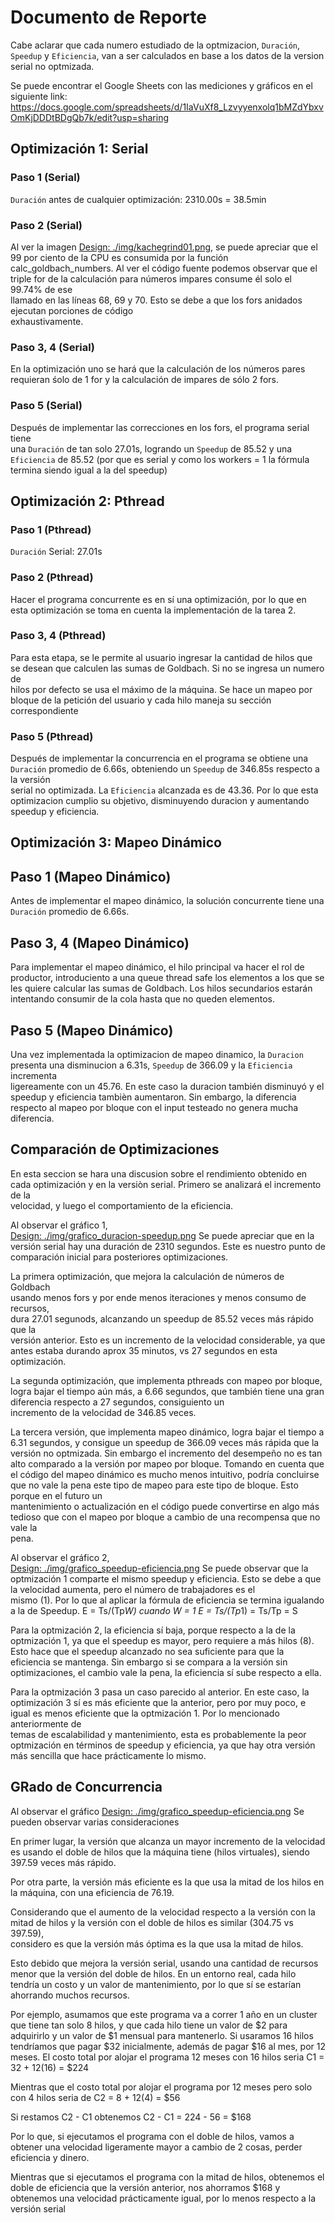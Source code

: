 # Documento de Reporte

Cabe aclarar que cada numero estudiado de la optmizacion, `Duración`, `Speedup`
y `Eficiencia`, van a ser calculados en base a los datos de la version  
serial no optmizada.

Se puede encontrar el Google Sheets con las mediciones y gráficos en el 
siguiente link:
https://docs.google.com/spreadsheets/d/1IaVuXf8_Lzvyyenxolq1bMZdYbxvOmKjDDDtBDgQb7k/edit?usp=sharing

## Optimización 1: Serial

### Paso 1 (Serial)

`Duración` antes de cualquier optimización: 2310.00s = 38.5min

### Paso 2 (Serial)

Al ver la imagen [Design: ./img/kachegrind01.png](./img/kachegrind01.png), se
puede apreciar que el 99 por ciento de la CPU es consumida por la función  
calc_goldbach_numbers. Al ver el código fuente podemos observar que el triple
for de la calculación para números impares consume él solo el 99.74% de ese  
llamado en las líneas 68, 69 y 70.
Esto se debe a que los fors anidados ejecutan porciones de código  
exhaustivamente.

### Paso 3, 4 (Serial)

En la optimización uno se hará que la calculación de los números pares requieran
śolo de 1 for y la calculación de impares de sólo 2 fors.

### Paso 5 (Serial)

Después de implementar las correcciones en los fors, el programa serial tiene  
una `Duración` de tan solo 27.01s, logrando un `Speedup` de 85.52 y una
`Eficiencia` de 85.52 (por que es serial y como los workers = 1 la fórmula  
termina siendo igual a la del speedup)

## Optimización 2: Pthread

### Paso 1 (Pthread)

`Duración` Serial: 27.01s

### Paso 2 (Pthread)

Hacer el programa concurrente es en sí una optimización, por lo que en esta
optimización se toma en cuenta la implementación de la tarea 2.

### Paso 3, 4 (Pthread)

Para esta etapa, se le permite al usuario ingresar la cantidad de hilos que  
se desean que calculen las sumas de Goldbach. Si no se ingresa un numero de  
hilos por defecto se usa el máximo de la máquina.
Se hace un mapeo por bloque de la petición del usuario y cada hilo maneja
su sección correspondiente

### Paso 5 (Pthread)

Después de implementar la concurrencia en el programa se obtiene una `Duración`
promedio de 6.66s, obteniendo un `Speedup` de 346.85s respecto a la versión  
serial no optimizada. La `Eficiencia` alcanzada es de 43.36. Por lo que
esta optimizacion cumplio su objetivo, disminuyendo duracion y aumentando
speedup y eficiencia.

## Optimización 3: Mapeo Dinámico

## Paso 1 (Mapeo Dinámico)

Antes de implementar el mapeo dinámico, la solución concurrente tiene una  
`Duración` promedio de 6.66s.

## Paso 3, 4 (Mapeo Dinámico)

Para implementar el mapeo dinámico, el hilo principal va hacer el rol de  
productor, introduciento a una queue thread safe los elementos a los que se les
quiere calcular las sumas de Goldbach. Los hilos secundarios estarán intentando
consumir de la cola hasta que no queden elementos.

## Paso 5 (Mapeo Dinámico)

Una vez implementada la optimizacion de mapeo dinamico, la `Duracion` presenta
una disminucion a 6.31s, `Speedup` de 366.09 y la `Eficiencia` incrementa  
ligereamente con un 45.76. En este caso la duracion también disminuyó y el
speedup y eficiencia tambièn aumentaron. Sin embargo, la diferencia respecto
al mapeo por bloque con el input testeado no genera mucha diferencia.

## Comparación de Optimizaciones

En esta seccion se hara una discusion sobre el rendimiento obtenido en cada
optimización y en la versiòn serial. Primero se analizará el incremento de la  
velocidad, y luego el comportamiento de la eficiencia.  

Al observar el gráfico 1,  
[Design: ./img/grafico_duracion-speedup.png](./img/grafico_duracion-speedup.png)
Se puede apreciar que en la versión serial hay una duración de 2310 segundos.
Este es nuestro punto de comparación inicial para posteriores optimizaciones.

La primera optimización, que mejora la calculación de números de Goldbach  
usando menos fors y por ende menos iteraciones y menos consumo de recursos,  
dura 27.01 segunods, alcanzando un speedup de 85.52 veces más rápido que la  
versión anterior. Esto es un incremento de la velocidad considerable, ya que
antes estaba durando aprox 35 minutos, vs 27 segundos en esta optimización.

La segunda optimización, que implementa pthreads con mapeo por bloque,
logra bajar el tiempo aún más, a 6.66 segundos, que
también tiene una gran diferencia respecto a 27 segundos, consiguiento un  
incremento de la velocidad de 346.85 veces.  

La tercera versión, que implementa mapeo dinámico, logra bajar el tiempo a 6.31
segundos, y consigue un speedup de 366.09 veces más rápida que la versión no
optmizada. Sin embargo el incremento del desempeño no es tan alto comparado a
la versión por mapeo por bloque. Tomando en cuenta que el código del mapeo
dinámico es mucho menos intuitivo, podría concluirse que no vale la pena
este tipo de mapeo para este tipo de bloque. Esto porque en el futuro un  
mantenimiento o actualización en el código puede convertirse en algo más  
tedioso que con el mapeo por bloque a cambio de una recompensa que no vale la  
pena.  

Al observar el gráfico 2,  
[Design: ./img/grafico_speedup-eficiencia.png](./img/grafico_speedup-eficiencia.png)
Se puede observar que la optmización 1 comparte el mismo speedup y eficiencia.
Esto se debe a que la velocidad aumenta, pero el número de trabajadores es el  
mismo (1). Por lo que al aplicar la fórmula de eficiencia se termina igualando
a la de Speedup. 
  E = Ts/(Tp*W)
    cuando W = 1
  E = Ts/(Tp*1) = Ts/Tp = S

Para la optmización 2, la eficiencia sí baja, porque respecto a la de la  
optmización 1, ya que el speedup es mayor, pero requiere a más hilos (8).
Esto hace que el speedup alcanzado no sea suficiente para que la eficiencia se
mantenga. Sin embargo si se compara a la versión sin optimizaciones, el cambio
vale la pena, la eficiencia sí sube respecto a ella.

Para la optmización 3 pasa un caso parecido al anterior. En este caso, la  
optimización 3 sí es más eficiente que la anterior, pero por muy poco, e igual
es menos eficiente que la optmización 1. Por lo mencionado anteriormente de  
temas de escalabilidad y mantenimiento, esta es probablemente la peor  
optmización en términos de speedup y eficiencia, ya que hay otra versión más
sencilla que hace prácticamente lo mismo.

## GRado de Concurrencia

Al observar el gráfico
[Design: ./img/grafico_speedup-eficiencia.png](./img/grafico_speedup-eficiencia.png)
Se pueden observar varias consideraciones

En primer lugar, la versión que alcanza un mayor incremento de la velocidad
es usando el doble de hilos que la máquina tiene (hilos virtuales), siendo  
397.59 veces más rápido.

Por otra parte, la versión más eficiente es la que usa la mitad de los hilos
en la máquina, con una eficiencia de 76.19.

Considerando que el aumento de la velocidad respecto a la versión con la mitad
de hilos y la versión con el doble de hilos es similar (304.75 vs 397.59),  
considero es que la versión más óptima es la que usa la mitad de hilos.

Esto debido que mejora la versión serial, usando una cantidad de recursos  
menor que la versión del doble de hilos. En un entorno real, cada hilo tendría
un costo y un valor de mantenimiento, por lo que sí se estarían ahorrando
muchos recursos.

Por ejemplo, asumamos que este programa va a correr 1 año en un cluster que
tiene tan solo 8 hilos, y que cada hilo tiene un valor de $2 para adquirirlo
y un valor de $1 mensual para mantenerlo. Si usaramos 16 hilos tendríamos que
pagar $32 inicialmente, además de pagar $16 al mes, por 12 meses. El costo
total por alojar el programa 12 meses con 16 hilos seria
  C1 = 32 + 12(16) = $224

Mientras que el costo total por alojar el programa por 12 meses pero solo con
4 hilos seria de 
  C2 = 8 + 12(4) = $56

Si restamos C2 - C1 obtenemos
  C2 - C1 = 224 - 56 = $168

Por lo que, si ejecutamos el programa con el doble de hilos, vamos a obtener una
velocidad ligeramente mayor a cambio de 2 cosas, perder eficiencia y dinero.

Mientras que si ejecutamos el programa con la mitad de hilos, obtenemos el  
doble de eficiencia que la versión anterior, nos ahorramos $168 y obtenemos
una velocidad prácticamente igual, por lo menos respecto a la versión serial
